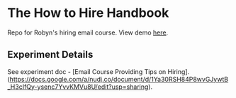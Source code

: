 # The How to Hire Handbook

Repo for Robyn's hiring email course. View demo [here](https://howtohire.now.sh).

## Experiment Details

See experiment doc - [Email Course Providing Tips on Hiring].(https://docs.google.com/a/nudj.co/document/d/1Ya30RSH84P8wvGJywtB_H3cIfQy-ysenc7YvvKMVu8U/edit?usp=sharing).
